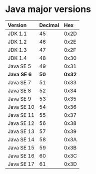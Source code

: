 # Java major versions
| Version       | Decimal | Hex      |
| :------------ | :------ | :------- |
| JDK 1.1       | 45      | 0x2D     |
| JDK 1.2       | 46      | 0x2E     |
| JDK 1.3       | 47      | 0x2F     |
| JDK 1.4       | 48      | 0x30     |
| Java SE 5     | 49      | 0x31     |
| **Java SE 6** | **50**  | **0x32** |
| Java SE 7     | 51      | 0x33     |
| Java SE 8     | 52      | 0x34     |
| Java SE 9     | 53      | 0x35     |
| Java SE 10    | 54      | 0x36     |
| Java SE 11    | 55      | 0x37     |
| Java SE 12    | 56      | 0x38     |
| Java SE 13    | 57      | 0x39     |
| Java SE 14    | 58      | 0x3A     |
| Java SE 15    | 59      | 0x3B     |
| Java SE 16    | 60      | 0x3C     |
| Java SE 17    | 61      | 0x3D     |
